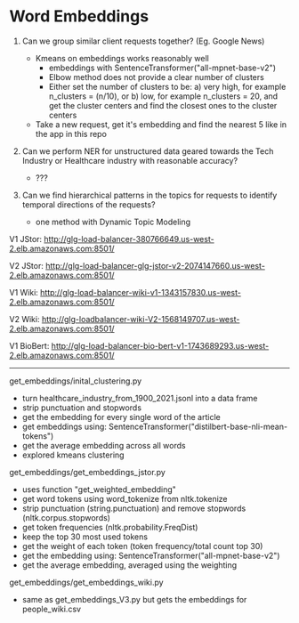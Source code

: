 # Word Embeddings

1. Can we group similar client requests together? (Eg. Google News)
    - Kmeans on embeddings works reasonably well
        - embeddings with SentenceTransformer("all-mpnet-base-v2")
        - Elbow method does not provide a clear number of clusters
        - Either set the number of clusters to be:
            a) very high, for example n_clusters = (n/10), or
            b) low, for example n_clusters = 20, and get the cluster centers and find the closest ones to the cluster centers
    - Take a new request, get it's embedding and find the nearest 5 like in the app in this repo

2. Can we perform NER for unstructured data geared towards the Tech Industry or Healthcare industry with reasonable accuracy?
    - ???

3. Can we find hierarchical patterns in the topics for requests to identify temporal directions of the requests?
    - one method with Dynamic Topic Modeling

V1 JStor:
http://glg-load-balancer-380766649.us-west-2.elb.amazonaws.com:8501/

V2 JStor:
http://glg-load-balancer-glg-jstor-v2-2074147660.us-west-2.elb.amazonaws.com:8501/


V1 Wiki:
http://glg-load-balancer-wiki-v1-1343157830.us-west-2.elb.amazonaws.com:8501/

V2 Wiki:
http://glg-loadbalancer-wiki-V2-1568149707.us-west-2.elb.amazonaws.com:8501/


V1 BioBert:
http://glg-load-balancer-bio-bert-v1-1743689293.us-west-2.elb.amazonaws.com:8501/






--------------------------------------------------------------------------------
get_embeddings/inital_clustering.py
- turn healthcare_industry_from_1900_2021.jsonl into a data frame
- strip punctuation and stopwords
- get the embedding for every single word of the article
- get embeddings using: SentenceTransformer("distilbert-base-nli-mean-tokens")
- get the average embedding across all words
- explored kmeans clustering

get_embeddings/get_embeddings_jstor.py
- uses function "get_weighted_embedding"
- get word tokens using word_tokenize from nltk.tokenize
- strip punctuation (string.punctuation) and remove stopwords (nltk.corpus.stopwords)
- get token frequencies (nltk.probability.FreqDist)
- keep the top 30 most used tokens
- get the weight of each token (token frequency/total count top 30)
- get the embedding using: SentenceTransformer("all-mpnet-base-v2")
- get the average embedding, averaged using the weighting


get_embeddings/get_embeddings_wiki.py
- same as get_embeddings_V3.py but gets the embeddings for people_wiki.csv
